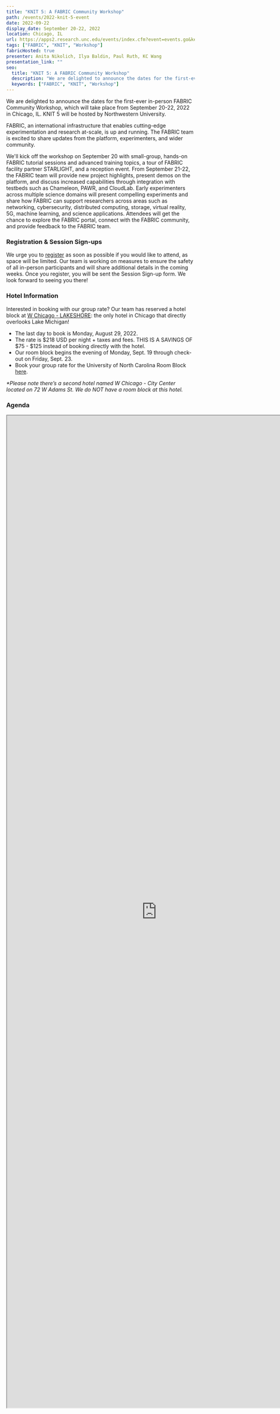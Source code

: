 ```yaml
---
title: "KNIT 5: A FABRIC Community Workshop"
path: /events/2022-knit-5-event
date: 2022-09-22
display_date: September 20-22, 2022
location: Chicago, IL
url: https://apps2.research.unc.edu/events/index.cfm?event=events.go&key=B347
tags: ["FABRIC", "KNIT", "Workshop"]
fabricHosted: true
presenter: Anita Nikolich, Ilya Baldin, Paul Ruth, KC Wang
presentation_link: ""
seo:
  title: "KNIT 5: A FABRIC Community Workshop"
  description: "We are delighted to announce the dates for the first-ever in-person FABRIC Community Workshop, which will take place from September 20-22, 2022 in Chicago, IL. KNIT 5 will be hosted by Northwestern University."
  keywords: ["FABRIC", "KNIT", "Workshop"]
---
```


We are delighted to announce the dates for the first-ever in-person FABRIC Community Workshop, which will take place from September 20-22, 2022 in Chicago, IL. KNIT 5 will be hosted by Northwestern University.

FABRIC, an international infrastructure that enables cutting-edge experimentation and research at-scale, is up and running. The FABRIC team is excited to share updates from the platform, experimenters, and wider community.

We'll kick off the workshop on September 20 with small-group, hands-on FABRIC tutorial sessions and advanced training topics, a tour of FABRIC facility partner STARLIGHT, and a reception event. From September 21-22, the FABRIC team will provide new project highlights, present demos on the platform, and discuss increased capabilities through integration with testbeds such as Chameleon, PAWR, and CloudLab. Early experimenters across multiple science domains will present compelling experiments and share how FABRIC can support researchers across areas such as networking, cybersecurity, distributed computing, storage, virtual reality, 5G, machine learning, and science applications. Attendees will get the chance to explore the FABRIC portal, connect with the FABRIC community, and provide feedback to the FABRIC team.

### Registration & Session Sign-ups

We urge you to [register](https://apps2.research.unc.edu/events/index.cfm?event=events.go&key=B347) as soon as possible if you would like to attend, as space will be limited. Our team is working on measures to ensure the safety of all in-person participants and will share additional details in the coming weeks. Once you register, you will be sent the Session Sign-up form. We look forward to seeing you there!

### Hotel Information

Interested in booking with our group rate? Our team has reserved a hotel block at [W Chicago - LAKESHORE](https://www.google.com/maps/place/W+Chicago+-+Lakeshore/@41.8939186,-87.6153661,17z/): the only hotel in Chicago that directly overlooks Lake Michigan!

- The last day to book is Monday, August 29, 2022.
- The rate is $218 USD per night + taxes and fees. THIS IS A SAVINGS OF $75 - $125 instead of booking directly with the hotel.
- Our room block begins the evening of Monday, Sept. 19 through check-out on Friday, Sept. 23.
- Book your group rate for the University of North Carolina Room Block [here](https://www.marriott.com/events/start.mi?id=1651513173333&key=GRP).

_\*Please note there’s a second hotel named W Chicago - City Center located on 72 W Adams St. We do NOT have a room block at this hotel._

### Agenda

<iframe src="https://docs.google.com/document/d/e/2PACX-1vQQFxN58qvOwI5faqbkBa-UfG3FkvgUeRhkcnp3XXwnER-bPSUE4TaGKQCzySYFR8fXe1WoRJUuhvDj/pub?embedded=true" height="2650" width="800"></iframe>
